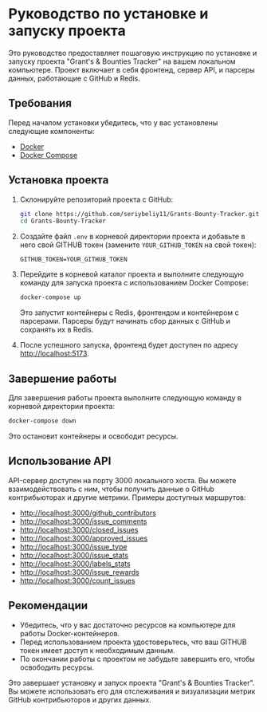 # Руководство по установке и запуску проекта

Это руководство предоставляет пошаговую инструкцию по установке и запуску проекта "Grant's & Bounties Tracker" на вашем локальном компьютере. Проект включает в себя фронтенд, сервер API, и парсеры данных, работающие с GitHub и Redis.

## Требования

Перед началом установки убедитесь, что у вас установлены следующие компоненты:

- [Docker](https://www.docker.com/get-started)
- [Docker Compose](https://docs.docker.com/compose/install/)

## Установка проекта

1. Склонируйте репозиторий проекта с GitHub:

   ```bash
   git clone https://github.com/seriybeliy11/Grants-Bounty-Tracker.git
   cd Grants-Bounty-Tracker
   ```

2. Создайте файл `.env` в корневой директории проекта и добавьте в него свой GITHUB токен (замените `YOUR_GITHUB_TOKEN` на свой токен):

   ```
   GITHUB_TOKEN=YOUR_GITHUB_TOKEN
   ```

3. Перейдите в корневой каталог проекта и выполните следующую команду для запуска проекта с использованием Docker Compose:

   ```bash
   docker-compose up
   ```

   Это запустит контейнеры с Redis, фронтендом и контейнером с парсерами. Парсеры будут начинать сбор данных с GitHub и сохранять их в Redis.

4. После успешного запуска, фронтенд будет доступен по адресу [http://localhost:5173](http://localhost:5173).

## Завершение работы

Для завершения работы проекта выполните следующую команду в корневой директории проекта:

```bash
docker-compose down
```

Это остановит контейнеры и освободит ресурсы.

## Использование API

API-сервер доступен на порту 3000 локального хоста. Вы можете взаимодействовать с ним, чтобы получить данные о GitHub контрибьюторах и другие метрики. Примеры доступных маршрутов:

- [http://localhost:3000/github_contributors](http://localhost:3000/github_contributors)
- [http://localhost:3000/issue_comments](http://localhost:3000/issue_comments)
- [http://localhost:3000/closed_issues](http://localhost:3000/closed_issues)
- [http://localhost:3000/approved_issues](http://localhost:3000/approved_issues)
- [http://localhost:3000/issue_type](http://localhost:3000/issue_type)
- [http://localhost:3000/issue_stats](http://localhost:3000/issue_stats)
- [http://localhost:3000/labels_stats](http://localhost:3000/labels_stats)
- [http://localhost:3000/issue_rewards](http://localhost:3000/issue_rewards)
- [http://localhost:3000/count_issues](http://localhost:3000/count_issues)

## Рекомендации

- Убедитесь, что у вас достаточно ресурсов на компьютере для работы Docker-контейнеров.
- Перед использованием проекта удостоверьтесь, что ваш GITHUB токен имеет доступ к необходимым данным.
- По окончании работы с проектом не забудьте завершить его, чтобы освободить ресурсы.

Это завершает установку и запуск проекта "Grant's & Bounties Tracker". Вы можете использовать его для отслеживания и визуализации метрик GitHub контрибьюторов и других данных.